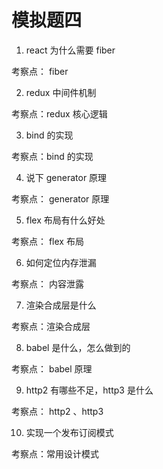 # 模拟题四

1. react 为什么需要 fiber

考察点： fiber

2. redux 中间件机制

考察点：redux 核心逻辑

3. bind 的实现

考察点：bind 的实现

4. 说下 generator 原理

考察点： generator 原理

5. flex 布局有什么好处

考察点： flex 布局

6. 如何定位内存泄漏

考察点： 内容泄露

7. 渲染合成层是什么

考察点：渲染合成层

8. babel 是什么，怎么做到的

考察点： babel 原理

9. http2 有哪些不足，http3 是什么

考察点： http2 、http3

10. 实现一个发布订阅模式

考察点：常用设计模式
